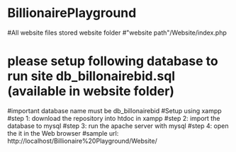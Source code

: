 # BillionairePlayground
#All website files stored website folder 
#"website path"/Website/index.php
# please setup following database to run site db_billonairebid.sql (available in website folder)
#important database name must be db_billonairebid
#Setup using xampp
#step 1:  download the repository into htdoc in xampp
#step 2:  import the database to mysql
#step 3:  run the apache server with mysql
#step 4:  open the it in the Web browser 
#sample url: http://localhost/Billionaire%20Playground/Website/
